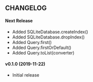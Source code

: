 CHANGELOG
---------

#### Next Release
- Added SQLiteDatabase.createIndex()
- Added SQLiteDatabase.dropIndex()
- Added Query.first()
- Added Query.firstOrDefault()
- Added Query.toList(converter)

#### v0.1.0 (2019-11-22)
- Initial release
